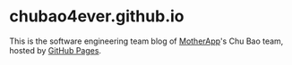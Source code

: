 # chubao4ever.github.io
This is the software engineering team blog of [MotherApp](http://www.motherapp.com)'s Chu Bao team, hosted by [GitHub Pages](http://pages.github.com).

